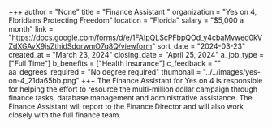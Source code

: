 +++
author = "None"
title = "Finance Assistant "
organization = "Yes on 4, Floridians Protecting Freedom"
location = "Florida"
salary = "$5,000 a  month"
link = "https://docs.google.com/forms/d/e/1FAIpQLScPFbpQOd_y4cbaMvwed0kVZdXGAvX9jsZthidSdorwmO7q8Q/viewform"
sort_date = "2024-03-23"
created_at = "March 23, 2024"
closing_date = "April 25, 2024"
a_job_type = ["Full Time"]
b_benefits = ["Health Insurance"]
c_feedback = ""
aa_degrees_required = "No degree required"
thumbnail = "../../images/yes-on-4_21da65bb.png"
+++
The Finance Assistant for Yes on 4 is responsible for helping the effort to resource the multi-million dollar campaign through finance tasks, database management and administrative assistance. The Finance Assistant will report to the Finance Director and will also work closely with the full finance team. 